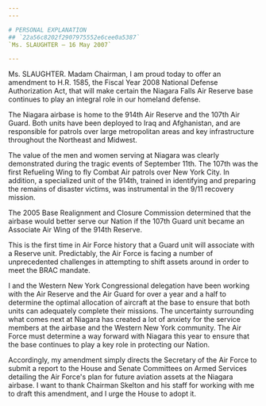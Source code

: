 ```yaml
---
---

# PERSONAL EXPLANATION
## `22a56c8202f2907975552e6cee0a5387`
`Ms. SLAUGHTER — 16 May 2007`

---
```



Ms. SLAUGHTER. Madam Chairman, I am proud today to offer an amendment 
to H.R. 1585, the Fiscal Year 2008 National Defense Authorization Act, 
that will make certain the Niagara Falls Air Reserve base continues to 
play an integral role in our homeland defense.

The Niagara airbase is home to the 914th Air Reserve and the 107th 
Air Guard. Both units have been deployed to Iraq and Afghanistan, and 
are responsible for patrols over large metropolitan areas and key 
infrastructure throughout the Northeast and Midwest.

The value of the men and women serving at Niagara was clearly 
demonstrated during the tragic events of September 11th. The 107th was 
the first Refueling Wing to fly Combat Air patrols over New York City. 
In addition, a specialized unit of the 914th, trained in identifying 
and preparing the remains of disaster victims, was instrumental in the 
9/11 recovery mission.

The 2005 Base Realignment and Closure Commission determined that the 
airbase would better serve our Nation if the 107th Guard unit became an 
Associate Air Wing of the 914th Reserve.

This is the first time in Air Force history that a Guard unit will 
associate with a Reserve unit. Predictably, the Air Force is facing a 
number of unprecedented challenges in attempting to shift assets around 
in order to meet the BRAC mandate.

I and the Western New York Congressional delegation have been working 
with the Air Reserve and the Air Guard for over a year and a half to 
determine the optimal allocation of aircraft at the base to ensure that 
both units can adequately complete their missions. The uncertainty 
surrounding what comes next at Niagara has created a lot of anxiety for 
the service members at the airbase and the Western New York community. 
The Air Force must determine a way forward with Niagara this year to 
ensure that the base continues to play a key role in protecting our 
Nation.

Accordingly, my amendment simply directs the Secretary of the Air 
Force to submit a report to the House and Senate Committees on Armed 
Services detailing the Air Force's plan for future aviation assets at 
the Niagara airbase. I want to thank Chairman Skelton and his staff for 
working with me to draft this amendment, and I urge the House to adopt 
it.